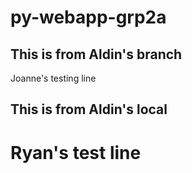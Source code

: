 # py-webapp-grp2a

## This is from Aldin's branch
Joanne's testing line
## This is from Aldin's local

# Ryan's test line 

